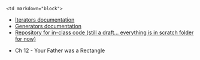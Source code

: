 	<td markdown="block">

* [Iterators documentation](https://docs.python.org/3/tutorial/classes.html#iterators)
* [Generators documentation](https://docs.python.org/3/tutorial/classes.html#generators)
* [Repository for in-class code (still a draft... everything is in scratch folder for now)](https://github.com/jversoza/p4a-spring-16-examples/tree/master/p4a-class22)


</td>
	<td markdown="block">

* Ch 12 - Your Father was a Rectangle

</td>
	<td markdown="block">
<!--
* [](assignments/.html)
-->
</td>
